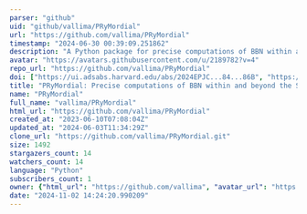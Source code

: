 ```yaml
---
parser: "github"
uid: "github/vallima/PRyMordial"
url: "https://github.com/vallima/PRyMordial"
timestamp: "2024-06-30 00:39:09.251862"
description: "A Python package for precise computations of BBN within and beyond the Standard Model"
avatar: "https://avatars.githubusercontent.com/u/2189782?v=4"
repo_url: "https://github.com/vallima/PRyMordial"
doi: ["https://ui.adsabs.harvard.edu/abs/2024EPJC...84...86B", "https://ui.adsabs.harvard.edu/abs/2024ascl.soft06010B/abstract"]
title: "PRyMordial: Precise computations of BBN within and beyond the Standard Model"
name: "PRyMordial"
full_name: "vallima/PRyMordial"
html_url: "https://github.com/vallima/PRyMordial"
created_at: "2023-06-10T07:08:04Z"
updated_at: "2024-06-03T11:34:29Z"
clone_url: "https://github.com/vallima/PRyMordial.git"
size: 1492
stargazers_count: 14
watchers_count: 14
language: "Python"
subscribers_count: 1
owner: {"html_url": "https://github.com/vallima", "avatar_url": "https://avatars.githubusercontent.com/u/2189782?v=4", "login": "vallima", "type": "User"}
date: "2024-11-02 14:24:20.990209"
---
```

